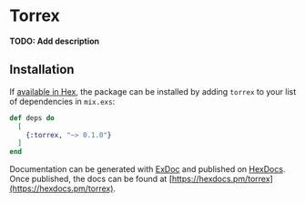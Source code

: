 # Torrex

**TODO: Add description**

## Installation

If [available in Hex](https://hex.pm/docs/publish), the package can be installed
by adding `torrex` to your list of dependencies in `mix.exs`:

```elixir
def deps do
  [
    {:torrex, "~> 0.1.0"}
  ]
end
```

Documentation can be generated with [ExDoc](https://github.com/elixir-lang/ex_doc)
and published on [HexDocs](https://hexdocs.pm). Once published, the docs can
be found at [https://hexdocs.pm/torrex](https://hexdocs.pm/torrex).

